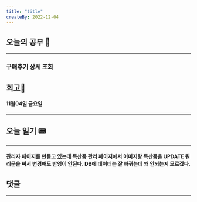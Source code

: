 ```yaml
---
title: "title"
createBy: 2022-12-04
---
```

## 오늘의 공부 🎉
---
### 구매후기 상세 조회

## 회고🎇
#### 11월04일 금요일
---
#### 

## 오늘 일기 📟
---
#### 관리자 페이지를 만들고 있는데 특산품 관리 페이지에서 이미지랑 특산품을 UPDATE 쿼리문을 써서 변경해도 반영이 안된다. DB에 데이터는 잘 바뀌는데 왜 안되는지 모르겠다.
## 댓글
---

<Comment />